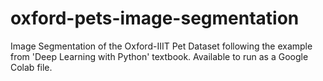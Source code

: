 # oxford-pets-image-segmentation
Image Segmentation of the Oxford-IIIT Pet Dataset following the example from 'Deep Learning with Python' textbook. Available to run as a Google Colab file.
